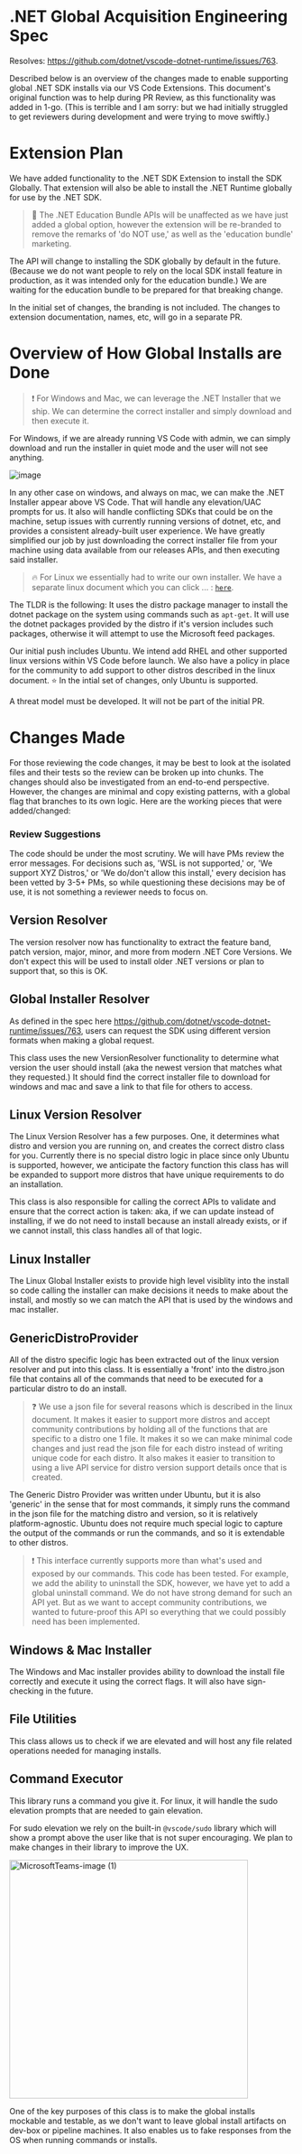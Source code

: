 
# .NET Global Acquisition Engineering Spec

Resolves: <https://github.com/dotnet/vscode-dotnet-runtime/issues/763>.

Described below is an overview of the changes made to enable supporting global .NET SDK installs via our VS Code Extensions. This document's original function was to help during PR Review, as this functionality was added in 1-go. (This is terrible and I am sorry: but we had initially struggled to get reviewers during development and were trying to move swiftly.)

# Extension Plan

We have added functionality to the .NET SDK Extension to install the SDK Globally. That extension will also be able to install the .NET Runtime globally for use by the .NET SDK.

> :apple: The .NET Education Bundle APIs will be unaffected as we have just added a global option, however the extension will be re-branded to remove the remarks of 'do NOT use,' as well as the 'education bundle' marketing.

The API will change to installing the SDK globally by default in the future. (Because we do not want people to rely on the local SDK install feature in production, as it was intended only for the education bundle.) We are waiting for the education bundle to be prepared for that breaking change.

In the initial set of changes, the branding is not included. The changes to extension documentation, names, etc, will go in a separate PR.

# Overview of How Global Installs are Done

> :exclamation: For Windows and Mac, we can leverage the .NET Installer that we ship. We can determine the correct installer and simply download and then execute it.

For Windows, if we are already running VS Code with admin, we can simply download and run the installer in quiet mode and the user will not see anything.

![image](https://github.com/dotnet/vscode-dotnet-runtime/assets/23152278/fba4223a-140c-40d5-b17e-94ce0b25a952)


In any other case on windows, and always on mac, we can make the .NET Installer appear above VS Code. That will handle any elevation/UAC prompts for us. It also will handle conflicting SDKs that could be on the machine, setup issues with currently running versions of dotnet, etc, and provides a consistent already-built user experience. We have greatly simplified our job by just downloading the correct installer file from your machine using data available from our releases APIs, and then executing said installer.

> :fire: For Linux we essentially had to write our own installer. We have a separate linux document which you can click ... :
> [`here`](linux-global-install-design.md).

The TLDR is the following: It uses the distro package manager to install the dotnet package on the system using commands such as `apt-get`. It will use the dotnet packages provided by the distro if it's version includes such packages, otherwise it will attempt to use the Microsoft feed packages.

Our initial push includes Ubuntu. We intend add RHEL and other supported linux versions within VS Code before launch. We also have a policy in place for the community to add support to other distros described in the linux document. :star: In the intial set of changes, only Ubuntu is supported.

A threat model must be developed. It will not be part of the initial PR.

# Changes Made

For those reviewing the code changes, it may be best to look at the isolated files and their tests so the review can be broken up into chunks. The changes should also be investigated from an end-to-end perspective. However, the changes are minimal and copy existing patterns, with a global flag that branches to its own logic. Here are the working pieces that were added/changed:

### Review Suggestions

The code should be under the most scrutiny. We will have PMs review the error messages. For decisions such as, 'WSL is not supported,' or, 'We support XYZ Distros,' or 'We do/don't allow this install,' every decision has been vetted by 3-5+ PMs, so while questioning these decisions may be of use, it is not something a reviewer needs to focus on.

## Version Resolver

The version resolver now has functionality to extract the feature band, patch version, major, minor, and more from modern .NET Core Versions. We don't expect this will be used to install older .NET versions or plan to support that, so this is OK.

## Global Installer Resolver

As defined in the spec here https://github.com/dotnet/vscode-dotnet-runtime/issues/763, users can request the SDK using different version formats when making a global request.

This class uses the new VersionResolver functionality to determine what version the user should install (aka the newest version that matches what they requested.) It should find the correct installer file to download for windows and mac and save a link to that file for others to access.

## Linux Version Resolver

The Linux Version Resolver has a few purposes. One, it determines what distro and version you are running on, and creates the correct distro class for you. Currently there is no special distro logic in place since only Ubuntu is supported, however, we anticipate the factory function this class has will be expanded to support more distros that have unique requirements to do an installation.

This class is also responsible for calling the correct APIs to validate and ensure that the correct action is taken: aka, if we can update instead of installing, if we do not need to install because an install already exists, or if we cannot install, this class handles all of that logic.

## Linux Installer

The Linux Global Installer exists to provide high level visiblity into the install so code calling the installer can make decisions it needs to make about the install, and mostly so we can match the API that is used by the windows and mac installer.

## GenericDistroProvider

All of the distro specific logic has been extracted out of the linux version resolver and put into this class. It is essentially a 'front' into the distro.json file that contains all of the commands that need to be executed for a particular distro to do an install.

> :question: We use a json file for several reasons which is described in the linux document. It makes it easier to support more distros and accept community contributions by holding all of the functions that are specific to a distro one 1 file. It makes it so we can make minimal code changes and just read the json file for each distro instead of writing unique code for each distro. It also makes it easier to transition to using a live API service for distro version support details once that is created.

The Generic Distro Provider was written under Ubuntu, but it is also 'generic' in the sense that for most commands, it simply runs the command in the json file for the matching distro and version, so it is relatively platform-agnostic. Ubuntu does not require much special logic to capture the output of the commands or run the commands, and so it is extendable to other distros.

> :exclamation: This interface currently supports more than what's used and exposed by our commands. This code has been tested. For example, we add the ability to uninstall the SDK, however, we have yet to add a global uninstall command. We do not have strong demand for such an API yet. But as we want to accept community contributions, we wanted to future-proof this API so everything that we could possibly need has been implemented.

## Windows & Mac Installer

The Windows and Mac installer provides ability to download the install file correctly and execute it using the correct flags. It will also have sign-checking in the future.

## File Utilities

This class allows us to check if we are elevated and will host any file related operations needed for managing installs.

## Command Executor

This library runs a command you give it. For linux, it will handle the sudo elevation prompts that are needed to gain elevation.

For sudo elevation we rely on the built-in `@vscode/sudo` library which will show a prompt above the user like that is not super encouraging. We plan to make changes in their library to improve the UX.

<img width="423" alt="MicrosoftTeams-image (1)" src="https://github.com/dotnet/vscode-dotnet-runtime/assets/23152278/6a35ceb0-78a5-4f89-990d-d3ea4425447e">


One of the key purposes of this class is to make the global installs mockable and testable, as we don't want to leave global install artifacts on dev-box or pipeline machines. It also enables us to fake responses from the OS when running commands or installs.